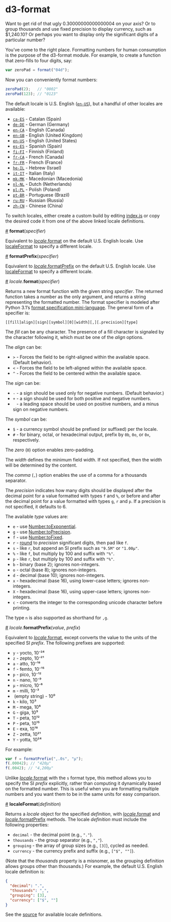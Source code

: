 # d3-format

Want to get rid of that ugly 0.30000000000000004 on your axis? Or to group thousands and use fixed precision to display currency, such as $1,240.10? Or perhaps you want to display only the significant digits of a particular number?

You’ve come to the right place. Formatting numbers for human consumption is the purpose of the d3-format module. For example, to create a function that zero-fills to four digits, say:

```js
var zeroPad = format("04d");
```

Now you can conveniently format numbers:

```js
zeroPad(2);   // "0002"
zeroPad(123); // "0123"
```

The default locale is U.S. English ([`en-US`](https://github.com/d3/d3-format/tree/master/src/format-en-US.js)), but a handful of other locales are available:

* [`ca-ES`](https://github.com/d3/d3-format/tree/master/src/format-ca-ES.js) - Catalan (Spain)
* [`de-DE`](https://github.com/d3/d3-format/tree/master/src/format-de-DE.js) - German (Germany)
* [`en-CA`](https://github.com/d3/d3-format/tree/master/src/format-en-CA.js) - English (Canada)
* [`en-GB`](https://github.com/d3/d3-format/tree/master/src/format-en-GB.js) - English (United Kingdom)
* [`en-US`](https://github.com/d3/d3-format/tree/master/src/format-en-US.js) - English (United States)
* [`es-ES`](https://github.com/d3/d3-format/tree/master/src/format-es-ES.js) - Spanish (Spain)
* [`fi-FI`](https://github.com/d3/d3-format/tree/master/src/format-fi-FI.js) - Finnish (Finland)
* [`fr-CA`](https://github.com/d3/d3-format/tree/master/src/format-fr-CA.js) - French (Canada)
* [`fr-FR`](https://github.com/d3/d3-format/tree/master/src/format-fr-FR.js) - French (France)
* [`he-IL`](https://github.com/d3/d3-format/tree/master/src/format-he-IL.js) - Hebrew (Israel)
* [`it-IT`](https://github.com/d3/d3-format/tree/master/src/format-it-IT.js) - Italian (Italy)
* [`mk-MK`](https://github.com/d3/d3-format/tree/master/src/format-mk-MK.js) - Macedonian (Macedonia)
* [`nl-NL`](https://github.com/d3/d3-format/tree/master/src/format-nl-NL.js) - Dutch (Netherlands)
* [`pl-PL`](https://github.com/d3/d3-format/tree/master/src/format-pl-PL.js) - Polish (Poland)
* [`pt-BR`](https://github.com/d3/d3-format/tree/master/src/format-pt-BR.js) - Portuguese (Brazil)
* [`ru-RU`](https://github.com/d3/d3-format/tree/master/src/format-ru-RU.js) - Russian (Russia)
* [`zh-CN`](https://github.com/d3/d3-format/tree/master/src/format-zh-CN.js) - Chinese (China)

To switch locales, either create a custom build by editing [index.js](https://github.com/d3/d3-format/tree/master/index.js) or copy the desired code it from one of the above linked locale definitions.

<a name="format" href="#format">#</a> <b>format</b>(<i>specifier</i>)

Equivalent to [*locale*.format](#locale_format) on the default U.S. English locale. Use [localeFormat](#localeFormat) to specify a different locale.

<a name="formatPrefix" href="#formatPrefix">#</a> <b>formatPrefix</b>(<i>specifier</i>)

Equivalent to [*locale*.formatPrefix](#locale_formatPrefix) on the default U.S. English locale. Use [localeFormat](#localeFormat) to specify a different locale.

<a name="locale_format" href="#locale_format">#</a> <i>locale</i>.<b>format</b>(<i>specifier</i>)

Returns a new format function with the given string *specifier*. The returned function takes a number as the only argument, and returns a string representing the formatted number. The format specifier is modeled after Python 3.1’s [format specification mini-language](http://docs.python.org/release/3.1.3/library/string.html#formatspec). The general form of a specifier is:

```
[​[fill]align][sign][symbol][0][width][,][.precision][type]
```

The *fill* can be any character. The presence of a fill character is signaled by the character following it, which must be one of the *align* options.

The *align* can be:

* `>` - Forces the field to be right-aligned within the available space. (Default behavior).
* `<` - Forces the field to be left-aligned within the available space.
* `^` - Forces the field to be centered within the available space.

The *sign* can be:

* `-` - a sign should be used only for negative numbers. (Default behavior.)
* `+` - a sign should be used for both positive and negative numbers.
* ` ` - a leading space should be used on positive numbers, and a minus sign on negative numbers.

The *symbol* can be:

* `$` - a currency symbol should be prefixed (or suffixed) per the locale.
* `#` - for binary, octal, or hexadecimal output, prefix by `0b`, `0o`, or `0x`, respectively.

The *zero* (`0`) option enables zero-padding.

The *width* defines the minimum field width. If not specified, then the width will be determined by the content.

The *comma* (`,`) option enables the use of a comma for a thousands separator.

The *precision* indicates how many digits should be displayed after the decimal point for a value formatted with types `f` and `%`, or before and after the decimal point for a value formatted with types `g`, `r` and `p`. If a precision is not specified, it defaults to 6.

The available *type* values are:

* `e` - use [Number.toExponential](https://developer.mozilla.org/en/JavaScript/Reference/Global_Objects/Number/toExponential).
* `g` - use [Number.toPrecision](https://developer.mozilla.org/en/JavaScript/Reference/Global_Objects/Number/toPrecision).
* `f` - use [Number.toFixed](https://developer.mozilla.org/en/JavaScript/Reference/Global_Objects/Number/toFixed).
* `r` - [round](#round) to *precision* significant digits, then pad like `f`.
* `s` - like `r`, but append an SI prefix such as `"9.5M"` or `"1.00µ"`.
* `%` - like `f`, but multiply by 100 and suffix with `"%"`.
* `p` - like `r`, but multiply by 100 and suffix with `"%"`.
* `b` - binary (base 2); ignores non-integers.
* `o` - octal (base 8); ignores non-integers.
* `d` - decimal (base 10); ignores non-integers.
* `x` - hexadecimal (base 16), using lower-case letters; ignores non-integers.
* `X` - hexadecimal (base 16), using upper-case letters; ignores non-integers.
* `c` - converts the integer to the corresponding unicode character before printing.

The type `n` is also supported as shorthand for `,g`.

<a name="locale_formatPrefix" href="#locale_formatPrefix">#</a> <i>locale</i>.<b>formatPrefix</b>(<i>value</i>, <i>prefix</i>)

Equivalent to [*locale*.format](#locale_format), except converts the value to the units of the specified SI *prefix*. The following prefixes are supported:

* `y` - yocto, 10⁻²⁴
* `z` - zepto, 10⁻²¹
* `a` - atto, 10⁻¹⁸
* `f` - femto, 10⁻¹⁵
* `p` - pico, 10⁻¹²
* `n` - nano, 10⁻⁹
* `µ` - micro, 10⁻⁶
* `m` - milli, 10⁻³
* `​` (empty string) - 10⁰
* `k` - kilo, 10³
* `M` - mega, 10⁶
* `G` - giga, 10⁹
* `T` - peta, 10¹²
* `P` - peta, 10¹⁵
* `E` - exa, 10¹⁸
* `Z` - zetta, 10²¹
* `Y` - yotta, 10²⁴

For example:

```js
var f = formatPrefix(",.0s", "µ");
f(.00042); // "420µ"
f(.0042); // "4,200µ"
```

Unlike [*locale*.format](#locale_format) with the `s` format type, this method allows you to specify the SI *prefix* explicitly, rather than computing it dynamically based on the formatted number. This is useful when you are formatting multiple numbers and you want them to be in the same units for easy comparison.

<a name="localeFormat" href="#localeFormat">#</a> <b>localeFormat</b>(<i>definition</i>)

Returns a *locale* object for the specified *definition*, with [*locale*.format](#locale_format) and [*locale*.formatPrefix](#locale_formatPrefix) methods. The locale *definition* must include the following properties:

* `decimal` - the decimal point (e.g., `"."`).
* `thousands` - the group separator (e.g., `","`).
* `grouping` - the array of group sizes (e.g., `[3]`), cycled as needed.
* `currency` - the currency prefix and suffix (e.g., `["$", ""]`).

(Note that the *thousands* property is a misnomer, as the grouping definition allows groups other than thousands.) For example, the default U.S. English locale definition is:

```json
{
  "decimal": ".",
  "thousands": ",",
  "grouping": [3],
  "currency": ["$", ""]
}
```

See the [source](https://github.com/d3/d3-format/tree/master/src/) for available locale definitions.
